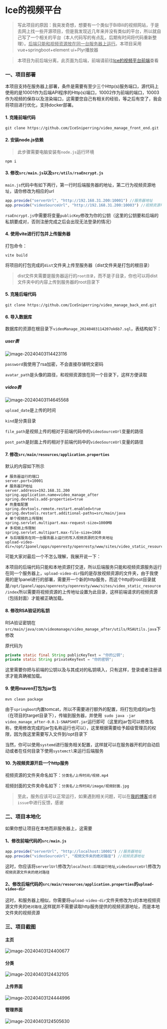 # Ice的视频平台

> 写此项目的原因：我突发奇想，想要有一个类似于BilBili的视频网站，于是去网上找一些开源项目，但是我发现近几年来并没有类似的平台，所以就自己写了一个相关的平台（本人代码写的有点乱，后期有时间将代码重新整理）。<u>后端只能和视频资源放在同一台服务器上运行</u>。本项目采用vue+springboot+element ui+Plyr播放器

>本项目为前后端分离，此页面为后端，前端请前往[Ice的视频平台前端](https://github.com/IceSniperring/video_manage_front_end)查看

### 一、项目部署

本项目支持在服务器上部署，条件是需要有至少三个Http(s)服务端口，源代码上使用的是10001作为后端API程序的Http(s)端口，10002作为前端的端口，10003作为视频的保存以及渲染端口，这需要您自己有相关的经验，等之后有空了，我会将项目进行优化，支持docker部署。

#### 1. 克隆前端代码

```
git clone https://github.com/IceSniperring/video_manage_front_end.git
```

#### 2. 安装node.js依赖

>此步骤需要电脑安装有`node.js`运行环境

```
npm i
```

#### 3. 修改`src/main.js`以及`src/utils/rsaEncrypt.js`

`main.js`代码中有如下两行，第一行时后端服务器的地址，第二行为视频资源地址，请你修改为相应的url

```js
app.provide("serverUrl", "http://192.168.31.200:10001") //服务器地址
app.provide("videoSourceUrl", "http://192.168.31.200:10003") //视频资源地址
```

`rsaEncrypt.js`中需要将变量`publicKey`修改为你的公钥（这里的公钥要和后端的私钥要成对，否则注册完成之后会出现无法登录的情况）

#### 4. 使用vite进行打包并上传服务器

打包命令：

```
vite build
```

将项目的打包完成的`dist`文件夹上传至服务器（dist文件夹是打包的根目录）

>dist文件夹需要是服务器运行的`root目录`，而不是子目录，你也可以将dist文件夹中的内容上传到服务器的root目录下

#### 5. 克隆后端代码

```
git clone https://github.com/IceSniperring/video_manage_back_end.git
```

#### 6. 导入数据库

数据库的资源在根目录下`videoManage_20240403114207ok6b7.sql`，表结构如下：

##### user表

![image-20240403114423116](https://cdn.icesniper.love/typora/image-20240403114423116.png)

`password`我使用了rsa加密，不会直接存储明文密码

`avatar_path`是头像的路径，和视频资源放在同一个目录下，这样方便读取

##### video表

![image-20240403114645568](https://cdn.icesniper.love/typora/image-20240403114645568.png)

`upload_date`是上传的时间

`kind`是分类目录

`file_path`是视频上传的相对于前端代码中的`videoSourceUrl`变量的路径

`post_path`是封面上传的相对于前端代码中的`videoSourceUrl`变量的路径

#### 7. 修改`src/main/resources/application.properties`

默认的内容如下所示

```properties
# 服务器运行的端口
server.port=10001
# 服务器IP地址
server.address=192.168.31.200
spring.application.name=video_manage_after
spring.devtools.add-properties=true
# 热重载配置
spring.devtools.remote.restart.enabled=true
spring.devtools.restart.additional-paths=src/main/java
# 单个视频的上传限制
spring.servlet.multipart.max-request-size=1000MB
# 多视频上传限制
spring.servlet.multipart.max-file-size=10GB
# 与后端服务在同一台服务器上运行的写入视频资源的文件夹地址
upload-video-dir=/opt/1panel/apps/openresty/openresty/www/sites/video_static_resource/index
```

可能大家对最后一个不怎么理解，我展开说一下：

本项目的后端代码只能和本地资源打交道，所以后端服务只能和视频资源服务运行在同一个服务器上，`upload-video-dir`指的是存放视频资源的文件夹，由于我使用的是1panel进行的部署，需要开一个新的http服务，而这个http的root目录就是`/opt/1panel/apps/openresty/openresty/www/sites/video_static_resource/index`所以需要将视频资源的上传地址设置为此目录，这样前端请求的视频资源（包括封面）才能被正确加载。

#### 8. 修改RSA验证的私钥

RSA验证密钥在`src/main/java/com/videomanage/video_manage_after/utils/RSAUtils.java`下修改

原代码为

```java
private static final String publicKeyText = "你的公钥";
private static String privateKeyText = "你的密钥";
```

这里需要你把与前端的公钥以及与其成对的私钥填入，只有这样，登录或者注册请求才能真确被加载。

#### 9. 使用maven打包为jar包

`mvn clean package`

由于`springboot`内置tomcat，所以不需要进行额外的配置，将打包完成的jar包（在项目的target目录下），传输到服务器，并使用` sudo java -jar video_manage_after-0.0.1-SNAPSHOT.jar`运行即可（这里的jar包可以修改名称，使用修改完成的jar包名称运行也可以），这里根据需要给予超级管理员的权限，因为我这里需要写入文件到/opt目录下

当然，你可以使用`systemd`进行服务相关配置，这样就可以在服务器开机时自动启动或者在任何目录下使用`systemctl`来运行后端服务

#### 10. 为视频资源开启一个http服务

视频资源的文件夹命名如下：`分类名/上传时间/视频.mp4`

视频封面的文件夹命名如下：`分类名/上传时间/image/视频封面.jpg`

> 至此，服务应该可以正常运行，如果遇到相关问题，可以在[我的博客](https://blog.icesniper.love)或者`issue`中进行反馈，感谢

###  二、项目本地化

如果你想让项目在本地而非服务器上，这需要

#### 1、修改前端代码的`src/main.js`

```js
app.provide("serverUrl", "http://localhost:10001") //服务器地址
app.provide("videoSourceUrl", "视频文件夹的绝对路径") //视频资源地址
```

这时，你应该将`serverlUrl`修改为`localhost:后端运行地址`,`videoSourceUrl`修改为`视频资源文件夹的绝对路径`

#### 2、修改后端代码的`src/main/resources/application.properties`的`upload-video-dir`

这时，和服务器上相似，你需要将`upload-video-dir`文件夹修改为`1`的本地视频资源文件夹的`绝对路径`,这样就并不需要读取http服务提供的视频资源地址，而是本地文件夹的视频资源

### 三、项目截图

#### 主页

![image-20240403124400677](https://cdn.icesniper.love/typora/image-20240403124400677.png)

#### 分类

![image-20240403124432105](https://cdn.icesniper.love/typora/image-20240403124432105.png)

#### 上传界面

![image-20240403124444996](https://cdn.icesniper.love/typora/image-20240403124444996.png)

#### 管理界面

![image-20240403124505630](https://cdn.icesniper.love/typora/image-20240403124505630.png)
